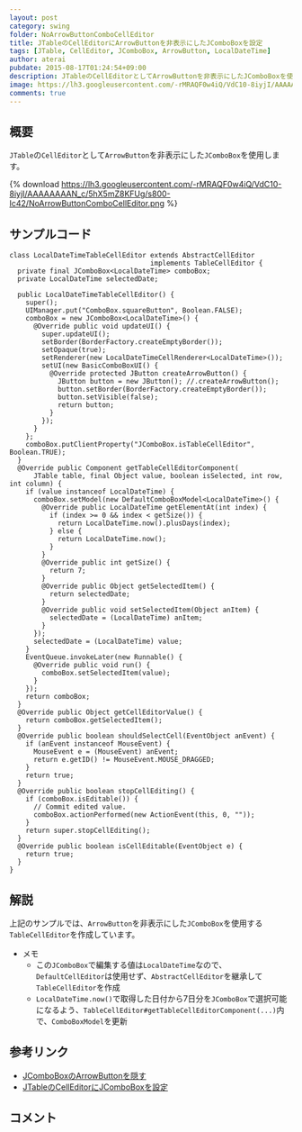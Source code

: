 ```yaml
---
layout: post
category: swing
folder: NoArrowButtonComboCellEditor
title: JTableのCellEditorにArrowButtonを非表示にしたJComboBoxを設定
tags: [JTable, CellEditor, JComboBox, ArrowButton, LocalDateTime]
author: aterai
pubdate: 2015-08-17T01:24:54+09:00
description: JTableのCellEditorとしてArrowButtonを非表示にしたJComboBoxを使用します。
image: https://lh3.googleusercontent.com/-rMRAQF0w4iQ/VdC10-8iyjI/AAAAAAAAN_c/5hX5mZ8KFUg/s800-Ic42/NoArrowButtonComboCellEditor.png
comments: true
---
```

## 概要
`JTable`の`CellEditor`として`ArrowButton`を非表示にした`JComboBox`を使用します。

{% download https://lh3.googleusercontent.com/-rMRAQF0w4iQ/VdC10-8iyjI/AAAAAAAAN_c/5hX5mZ8KFUg/s800-Ic42/NoArrowButtonComboCellEditor.png %}

## サンプルコード
<pre class="prettyprint"><code>class LocalDateTimeTableCellEditor extends AbstractCellEditor
                                   implements TableCellEditor {
  private final JComboBox&lt;LocalDateTime&gt; comboBox;
  private LocalDateTime selectedDate;

  public LocalDateTimeTableCellEditor() {
    super();
    UIManager.put("ComboBox.squareButton", Boolean.FALSE);
    comboBox = new JComboBox&lt;LocalDateTime&gt;() {
      @Override public void updateUI() {
        super.updateUI();
        setBorder(BorderFactory.createEmptyBorder());
        setOpaque(true);
        setRenderer(new LocalDateTimeCellRenderer&lt;LocalDateTime&gt;());
        setUI(new BasicComboBoxUI() {
          @Override protected JButton createArrowButton() {
            JButton button = new JButton(); //.createArrowButton();
            button.setBorder(BorderFactory.createEmptyBorder());
            button.setVisible(false);
            return button;
          }
        });
      }
    };
    comboBox.putClientProperty("JComboBox.isTableCellEditor", Boolean.TRUE);
  }
  @Override public Component getTableCellEditorComponent(
      JTable table, final Object value, boolean isSelected, int row, int column) {
    if (value instanceof LocalDateTime) {
      comboBox.setModel(new DefaultComboBoxModel&lt;LocalDateTime&gt;() {
        @Override public LocalDateTime getElementAt(int index) {
          if (index &gt;= 0 &amp;&amp; index &lt; getSize()) {
            return LocalDateTime.now().plusDays(index);
          } else {
            return LocalDateTime.now();
          }
        }
        @Override public int getSize() {
          return 7;
        }
        @Override public Object getSelectedItem() {
          return selectedDate;
        }
        @Override public void setSelectedItem(Object anItem) {
          selectedDate = (LocalDateTime) anItem;
        }
      });
      selectedDate = (LocalDateTime) value;
    }
    EventQueue.invokeLater(new Runnable() {
      @Override public void run() {
        comboBox.setSelectedItem(value);
      }
    });
    return comboBox;
  }
  @Override public Object getCellEditorValue() {
    return comboBox.getSelectedItem();
  }
  @Override public boolean shouldSelectCell(EventObject anEvent) {
    if (anEvent instanceof MouseEvent) {
      MouseEvent e = (MouseEvent) anEvent;
      return e.getID() != MouseEvent.MOUSE_DRAGGED;
    }
    return true;
  }
  @Override public boolean stopCellEditing() {
    if (comboBox.isEditable()) {
      // Commit edited value.
      comboBox.actionPerformed(new ActionEvent(this, 0, ""));
    }
    return super.stopCellEditing();
  }
  @Override public boolean isCellEditable(EventObject e) {
    return true;
  }
}
</code></pre>

## 解説
上記のサンプルでは、`ArrowButton`を非表示にした`JComboBox`を使用する`TableCellEditor`を作成しています。

- メモ
    - この`JComboBox`で編集する値は`LocalDateTime`なので、`DefaultCellEditor`は使用せず、`AbstractCellEditor`を継承して`TableCellEditor`を作成
    - `LocalDateTime.now()`で取得した日付から7日分を`JComboBox`で選択可能になるよう、`TableCellEditor#getTableCellEditorComponent(...)`内で、`ComboBoxModel`を更新

<!-- dummy comment line for breaking list -->

## 参考リンク
- [JComboBoxのArrowButtonを隠す](http://ateraimemo.com/Swing/HideComboArrowButton.html)
- [JTableのCellEditorにJComboBoxを設定](http://ateraimemo.com/Swing/ComboCellEditor.html)

<!-- dummy comment line for breaking list -->

## コメント
